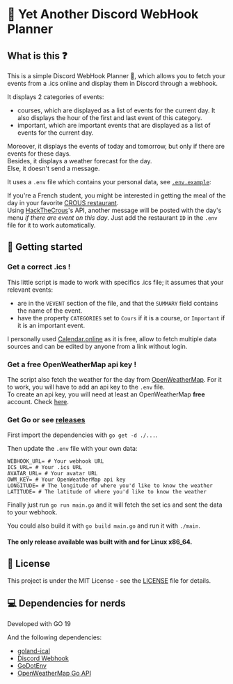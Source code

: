 # 📅 Yet Another Discord WebHook Planner

## What is this ❓

This is a simple Discord WebHook Planner 📅, which allows you to fetch your events from a .ics online and display them in Discord through a webhook.

It displays 2 categories of events:
- courses, which are displayed as a list of events for the current day. It also displays the hour of the first and last event of this category.
- important, which are important events that are displayed as a list of events for the current day.

Moreover, it displays the events of today and tomorrow, but only if there are events for these days.  
Besides, it displays a weather forecast for the day.  
Else, it doesn't send a message.

It uses a `.env` file which contains your personal data, see [`.env.example`](.env.example):

If you're a French student, you might be interested in getting the meal of the day in your favorite [CROUS restaurant](https://www.etudiant.gouv.fr/fr/vous-restaurer-1903).  
Using [HackTheCrous](https://hackthecrous.com/)'s API, another message will be posted with the day's menu *if there are event on this day*.
Just add the restaurant `ID` in the `.env` file for it to work automatically. 

## 🚀 Getting started

### Get a correct .ics !

This little script is made to work with specifics .ics file; it assumes that your relevant events: 
- are in the `VEVENT` section of the file, and that the `SUMMARY` field contains the name of the event.
- have the property `CATEGORIES` set to `Cours` if it is a course, or `Important` if it is an important event.

I personally used [Calendar.online](https://calendar.online/) as it is free, allow to fetch multiple data sources and can be edited by anyone from a link without login.

### Get a free OpenWeatherMap api key !

The script also fetch the weather for the day from [OpenWeatherMap](https://openweathermap.org/). For it to work, you will have to add an api key to the `.env` file.  
To create an api key, you will need at least an OpenWeatherMap **free** account. Check [here](https://openweathermap.org/api).

### Get Go or see [releases](https://github.com/remi-espie/yet-another-discord-webhook-planner/releases)

First import the dependencies with `go get -d ./...`.

Then update the `.env` file with your own data:
```
WEBHOOK_URL= # Your webhook URL
ICS_URL= # Your .ics URL
AVATAR_URL= # Your avatar URL
OWM_KEY= # Your OpenWeatherMap api key
LONGITUDE= # The longitude of where you'd like to know the weather
LATITUDE= # The latitude of where you'd like to know the weather
```

Finally just run `go run main.go` and it will fetch the set ics and sent the data to your webhook.

You could also build it with `go build main.go` and run it with `./main`.

#### The only release available was built with and for Linux x86_64.

## 📝 License

This project is under the MIT License - see the [LICENSE](LICENSE) file for details.

## 💻 Dependencies for nerds

Developed with GO 19

And the following dependencies:
- [goland-ical](https://github.com/arran4/golang-ical)
- [Discord Webhook](https://github.com/gtuk/discordwebhook)
- [GoDotEnv](https://github.com/joho/godotenv)
- [OpenWeatherMap Go API](https://github.com/briandowns/openweathermap)
